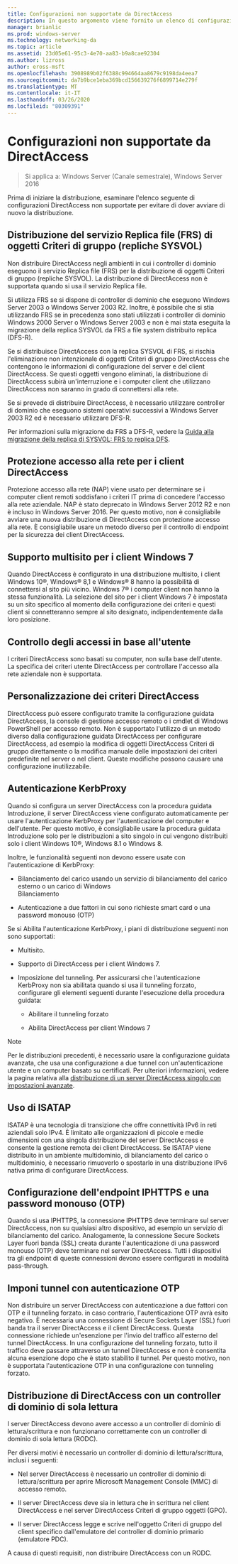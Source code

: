 ```yaml
---
title: Configurazioni non supportate da DirectAccess
description: In questo argomento viene fornito un elenco di configurazioni DirectAccess non supportate in Windows Server 2016.
manager: brianlic
ms.prod: windows-server
ms.technology: networking-da
ms.topic: article
ms.assetid: 23d05e61-95c3-4e70-aa83-b9a8cae92304
ms.author: lizross
author: eross-msft
ms.openlocfilehash: 3908989b02f6388c994664aa8679c9198da4eea7
ms.sourcegitcommit: da7b9bce1eba369bcd156639276f6899714e279f
ms.translationtype: MT
ms.contentlocale: it-IT
ms.lasthandoff: 03/26/2020
ms.locfileid: "80309391"
---
```

# <a name="directaccess-unsupported-configurations"></a>Configurazioni non supportate da DirectAccess

>Si applica a: Windows Server (Canale semestrale), Windows Server 2016

Prima di iniziare la distribuzione, esaminare l'elenco seguente di configurazioni DirectAccess non supportate per evitare di dover avviare di nuovo la distribuzione.  

## <a name="file-replication-service-frs-distribution-of-group-policy-objects-sysvol-replications"></a><a name="bkmk_frs"></a>Distribuzione del servizio Replica file (FRS) di oggetti Criteri di gruppo (repliche SYSVOL)  
Non distribuire DirectAccess negli ambienti in cui i controller di dominio eseguono il servizio Replica file (FRS) per la distribuzione di oggetti Criteri di gruppo (repliche SYSVOL). La distribuzione di DirectAccess non è supportata quando si usa il servizio Replica file.  
  
Si utilizza FRS se si dispone di controller di dominio che eseguono Windows Server 2003 o Windows Server 2003 R2. Inoltre, è possibile che si stia utilizzando FRS se in precedenza sono stati utilizzati i controller di dominio Windows 2000 Server o Windows Server 2003 e non è mai stata eseguita la migrazione della replica SYSVOL da FRS a file system distribuito replica (DFS-R).  
  
Se si distribuisce DirectAccess con la replica SYSVOL di FRS, si rischia l'eliminazione non intenzionale di oggetti Criteri di gruppo DirectAccess che contengono le informazioni di configurazione del server e del client DirectAccess. Se questi oggetti vengono eliminati, la distribuzione di DirectAccess subirà un'interruzione e i computer client che utilizzano DirectAccess non saranno in grado di connettersi alla rete.  
  
Se si prevede di distribuire DirectAccess, è necessario utilizzare controller di dominio che eseguono sistemi operativi successivi a Windows Server 2003 R2 ed è necessario utilizzare DFS-R.  
  
Per informazioni sulla migrazione da FRS a DFS-R, vedere la [Guida alla migrazione della replica di SYSVOL: FRS to replica DFS](https://technet.microsoft.com/library/dd640019(v=ws.10).aspx).  
  
## <a name="network-access-protection-for-directaccess-clients"></a><a name="bkmk_nap"></a>Protezione accesso alla rete per i client DirectAccess  
Protezione accesso alla rete (NAP) viene usato per determinare se i computer client remoti soddisfano i criteri IT prima di concedere l'accesso alla rete aziendale. NAP è stato deprecato in Windows Server 2012 R2 e non è incluso in Windows Server 2016. Per questo motivo, non è consigliabile avviare una nuova distribuzione di DirectAccess con protezione accesso alla rete. È consigliabile usare un metodo diverso per il controllo di endpoint per la sicurezza dei client DirectAccess.  
  
## <a name="multisite-support-for-windows-7-clients"></a><a name="bkmk_multi"></a>Supporto multisito per i client Windows 7  
Quando DirectAccess è configurato in una distribuzione multisito, i client Windows 10&reg;, Windows&reg; 8,1 e Windows&reg; 8 hanno la possibilità di connettersi al sito più vicino.  Windows 7&reg; i computer client non hanno la stessa funzionalità. La selezione del sito per i client Windows 7 è impostata su un sito specifico al momento della configurazione dei criteri e questi client si connetteranno sempre al sito designato, indipendentemente dalla loro posizione.  
  
## <a name="user-based-access-control"></a><a name="bkmk_user"></a>Controllo degli accessi in base all'utente  
I criteri DirectAccess sono basati su computer, non sulla base dell'utente. La specifica dei criteri utente DirectAccess per controllare l'accesso alla rete aziendale non è supportata.  
  
## <a name="customizing-directaccess-policy"></a><a name="bkmk_policy"></a>Personalizzazione dei criteri DirectAccess  
DirectAccess può essere configurato tramite la configurazione guidata DirectAccess, la console di gestione accesso remoto o i cmdlet di Windows PowerShell per accesso remoto. Non è supportato l'utilizzo di un metodo diverso dalla configurazione guidata DirectAccess per configurare DirectAccess, ad esempio la modifica di oggetti DirectAccess Criteri di gruppo direttamente o la modifica manuale delle impostazioni dei criteri predefinite nel server o nel client. Queste modifiche possono causare una configurazione inutilizzabile.  
  
## <a name="kerbproxy-authentication"></a><a name="bkmk_kerb"></a>Autenticazione KerbProxy  
Quando si configura un server DirectAccess con la procedura guidata Introduzione, il server DirectAccess viene configurato automaticamente per usare l'autenticazione KerbProxy per l'autenticazione del computer e dell'utente. Per questo motivo, è consigliabile usare la procedura guidata Introduzione solo per le distribuzioni a sito singolo in cui vengono distribuiti solo i client Windows 10&reg;, Windows 8.1 o Windows 8.  
  
Inoltre, le funzionalità seguenti non devono essere usate con l'autenticazione di KerbProxy:  
  
-   Bilanciamento del carico usando un servizio di bilanciamento del carico esterno o un carico di Windows   
    Bilanciamento  
  
-   Autenticazione a due fattori in cui sono richieste smart card o una password monouso (OTP)  
  
Se si Abilita l'autenticazione KerbProxy, i piani di distribuzione seguenti non sono supportati:  
  
-   Multisito.  
  
-   Supporto di DirectAccess per i client Windows 7.  
  
-   Imposizione del tunneling. Per assicurarsi che l'autenticazione KerbProxy non sia abilitata quando si usa il tunneling forzato, configurare gli elementi seguenti durante l'esecuzione della procedura guidata:  
  
    -   Abilitare il tunneling forzato  
  
    -   Abilita DirectAccess per client Windows 7  
  
> [!NOTE]  
> Per le distribuzioni precedenti, è necessario usare la configurazione guidata avanzata, che usa una configurazione a due tunnel con un'autenticazione utente e un computer basato su certificati. Per ulteriori informazioni, vedere la pagina relativa alla [distribuzione di un server DirectAccess singolo con impostazioni avanzate](../../remote-access/directaccess/single-server-advanced/Deploy-a-Single-DirectAccess-Server-with-Advanced-Settings.md).  
  
## <a name="using-isatap"></a><a name="bkmk_isa"></a>Uso di ISATAP  
ISATAP è una tecnologia di transizione che offre connettività IPv6 in reti aziendali solo IPv4. È limitato alle organizzazioni di piccole e medie dimensioni con una singola distribuzione del server DirectAccess e consente la gestione remota dei client DirectAccess. Se ISATAP viene distribuito in un ambiente multidominio, di bilanciamento del carico o multidominio, è necessario rimuoverlo o spostarlo in una distribuzione IPv6 nativa prima di configurare DirectAccess.  
  
## <a name="iphttps-and-one-time-password-otp-endpoint-configuration"></a><a name="bkmk_iphttps"></a>Configurazione dell'endpoint IPHTTPS e una password monouso (OTP)  
Quando si usa IPHTTPS, la connessione IPHTTPS deve terminare sul server DirectAccess, non su qualsiasi altro dispositivo, ad esempio un servizio di bilanciamento del carico. Analogamente, la connessione Secure Sockets Layer fuori banda (SSL) creata durante l'autenticazione di una password monouso (OTP) deve terminare nel server DirectAccess. Tutti i dispositivi tra gli endpoint di queste connessioni devono essere configurati in modalità pass-through.  
  
## <a name="force-tunnel-with-otp-authentication"></a><a name="bkmk_ft"></a>Imponi tunnel con autenticazione OTP  
Non distribuire un server DirectAccess con autenticazione a due fattori con OTP e il tunneling forzato. in caso contrario, l'autenticazione OTP avrà esito negativo. È necessaria una connessione di Secure Sockets Layer (SSL) fuori banda tra il server DirectAccess e il client DirectAccess. Questa connessione richiede un'esenzione per l'invio del traffico all'esterno del tunnel DirectAccess. In una configurazione del tunneling forzato, tutto il traffico deve passare attraverso un tunnel DirectAccess e non è consentita alcuna esenzione dopo che è stato stabilito il tunnel. Per questo motivo, non è supportata l'autenticazione OTP in una configurazione con tunneling forzato.  
  
## <a name="deploying-directaccess-with-a-read-only-domain-controller"></a><a name="bkmk_rodc"></a>Distribuzione di DirectAccess con un controller di dominio di sola lettura  
I server DirectAccess devono avere accesso a un controller di dominio di lettura/scrittura e non funzionano correttamente con un controller di dominio di sola lettura (RODC).  
  
Per diversi motivi è necessario un controller di dominio di lettura/scrittura, inclusi i seguenti:  
  
-   Nel server DirectAccess è necessario un controller di dominio di lettura/scrittura per aprire Microsoft Management Console (MMC) di accesso remoto.  
  
-   Il server DirectAccess deve sia in lettura che in scrittura nel client DirectAccess e nel server DirectAccess Criteri di gruppo oggetti (GPO).  
  
-   Il server DirectAccess legge e scrive nell'oggetto Criteri di gruppo del client specifico dall'emulatore del controller di dominio primario (emulatore PDC).  
  
A causa di questi requisiti, non distribuire DirectAccess con un RODC.  
  


